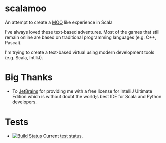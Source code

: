 # scalamoo

An attempt to create a [MOO](https://en.wikipedia.org/wiki/MOO) like experience in Scala

I've always loved these text-based adventures. Most of the games that still remain online
are based on traditional programming languages (e.g. C++, Pascal). 

I'm trying to create a text-based virtual using modern development tools (e.g. Scala, IntlliJ).

# Big Thanks

* To [JetBrains](https://www.jetbrains.com/) for providing me with a free license for IntelliJ Ultimate Edition which is without
 doubt the world;s best IDE for Scala and Python developers.

 # Tests

* [![Build Status](https://travis-ci.org/salimfadhley/scalamoo.svg?branch=master)](https://travis-ci.org/salimfadhley/scalamoo) Current [test status](https://travis-ci.org/salimfadhley/scalamoo).